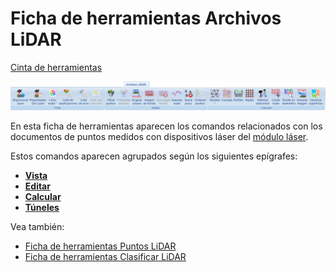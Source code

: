 # Ficha de herramientas Archivos LiDAR

[Cinta de herramientas](../../cinta-de-herramientas/)

![](<../../../.gitbook/assets/Ficha de herramientas Archivos LiDAR.jpg>)

En esta ficha de herramientas aparecen los comandos relacionados con los documentos de puntos medidos con dispositivos láser del [módulo láser](../../modulo-laser/).

Estos comandos aparecen agrupados según los siguientes epígrafes:

* ****[**Vista**](vista-de-puntos-laser.md)****
* ****[**Editar**](editar-puntos-en-archivos-lidar.md)****
* ****[**Calcular**](calcular-a-partir-de-lidar.md)****
* ****[**Túneles**](tuneles.md)****

Vea también:

* [Ficha de herramientas Puntos LiDAR](../ficha-de-herramientas-puntos-lidar/)
* [Ficha de herramientas Clasificar LiDAR](../ficha-de-herramientas-clasificar-lidar.md)
